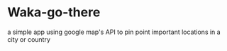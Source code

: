 # Waka-go-there
a simple app using google map's API to pin point important locations in a city or country
